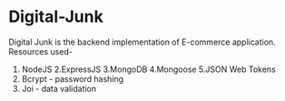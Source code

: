 # Digital-Junk
Digital Junk is the backend implementation of E-commerce application.
Resources used-
1. NodeJS 
2.ExpressJS
3.MongoDB
4.Mongoose
5.JSON Web Tokens
6. Bcrypt - password hashing
7. Joi - data validation
